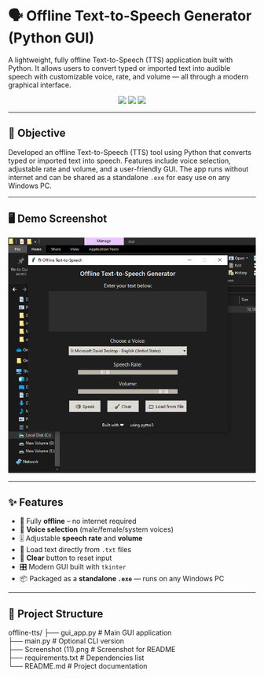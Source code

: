 # 🗣️ Offline Text-to-Speech Generator (Python GUI)

A lightweight, fully offline Text-to-Speech (TTS) application built with Python. It allows users to convert typed or imported text into audible speech with customizable voice, rate, and volume — all through a modern graphical interface.

<div align="center">
  <img src="https://img.shields.io/badge/Platform-Windows-blue?style=flat-square"/>
  <img src="https://img.shields.io/badge/Python-3.8+-green?style=flat-square"/>
  <img src="https://img.shields.io/badge/Offline-TTS-success?style=flat-square"/>
</div>

---

## 🎯 Objective

Developed an offline Text-to-Speech (TTS) tool using Python that converts typed or imported text into speech. Features include voice selection, adjustable rate and volume, and a user-friendly GUI. The app runs without internet and can be shared as a standalone `.exe` for easy use on any Windows PC.

---

## 🖥️ Demo Screenshot

![Offline TTS GUI](Screenshot%20(11).png)

---

## ✨ Features

- 🧠 Fully **offline** – no internet required
- 🎤 **Voice selection** (male/female/system voices)
- 🎚️ Adjustable **speech rate** and **volume**
- 📂 Load text directly from `.txt` files
- 🧼 **Clear** button to reset input
- 🎛️ Modern GUI built with `tkinter`
- 📦 Packaged as a **standalone `.exe`** — runs on any Windows PC

---

## 📁 Project Structure

offline-tts/
├── gui_app.py # Main GUI application<br>
├── main.py # Optional CLI version<br>
├── Screenshot (11).png # Screenshot for README<br>
├── requirements.txt # Dependencies list<br>
└── README.md # Project documentation